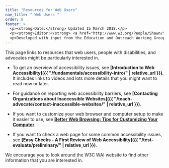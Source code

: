 ```yaml
---
title: "Resources for Web Users"
nav_title: " Web Users "
order: 8
footer: >
  <p><strong>Date:</strong> Updated 15 March 2018.</p>
  <p><strong>Editor:</strong> <a href="http://www.w3.org/People/Shawn/">Shawn Lawton Henry</a>.</p>
  <p>Developed with input from the Education and Outreach Working Group (<a href="http://www.w3.org/WAI/EO/">EOWG</a>).</p>
---
```


This page links to resources that web users, people with disabilities, and advocates might be particularly interested in.

* To get an overview of accessibility issues, see **[Introduction to Web Accessibility]({{ "/fundamentals/accessibility-intro/" | relative_url }})**. It includes links to videos and lots more details that you might want to read now or later.

* For guidance on reporting web accessibility barriers, see **[Contacting Organizations about Inaccessible Websites]({{ "/teach-advocate/contact-inaccessible-websites/" | relative_url }})**.

* If you want to customize your web browser and computer setup to make it easier to use, see **[Better Web Browsing: Tips for Customizing Your Computer](https://www.w3.org/WAI/users/browsing)**.

* If you want to check a web page for some common accessibility issues, see **[Easy Checks - A First Review of Web Accessibility]({{ "/test-evaluate/preliminary/" | relative_url }})**.

We encourage you to look around the W3C WAI website to find other information that you are interested in.

